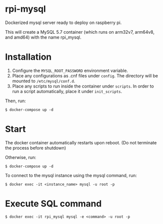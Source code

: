 # rpi-mysql

Dockerized mysql server ready to deploy on raspberry pi.

This will create a MySQL 5.7 container (which runs on arm32v7, arm64v8, and amd64) with the name rpi_mysql.

# Installation

1. Configure the `MYSQL_ROOT_PASSWORD` environment variable.
2. Place any configurations as .cnf files under `config`. The directory will be mounted to `/etc/mysql/conf.d`.
3. Place any scripts to run inside the container under `scripts`. In order to run a script automatically, place it under `init_scripts`.

Then, run:

```
$ docker-compose up -d
```

# Start

The docker container automatically restarts upon reboot. (Do not terminate the process before shutdown)

Otherwise, run:

```
$ docker-compose up -d
```

To connect to the mysql instance using the mysql command, run:

```
$ docker exec -it <instance_name> mysql -u root -p
```

# Execute SQL command

```
$ docker exec -it rpi_mysql mysql -e <command> -u root -p
```

